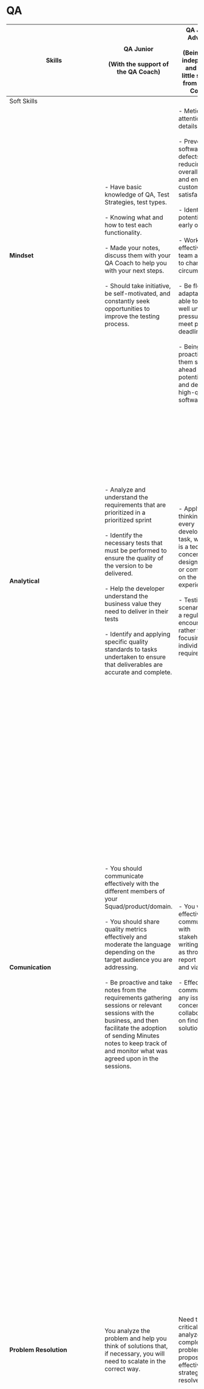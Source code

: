 # QA

|Skills                                         |QA Junior<br></br> (With the support of the QA Coach)                                                                                                                                                                                                                                                                                                                                                                                                                                                                                                                                                                                                                                                                 |QA Junior Advance<br></br> (Being quite independent and with a little support from the QA Coach)                                                                                                                                                                                                                                                                                                                                                                                                                                                                                               |QA  Semi-Senior<br></br> (Without the help of the QA Coach)                                                                                                                                                                                                                                                                                                                                                                                                                                                                                                                                                                                                                                                                                   |QA semi-senior advance<br></br> (Be independent and escalate issues to the QA Manager)                                                                                                                                                                                                                                                                                                                                                                                                                                                                                                                                                                                                                                    |QA Senior<br></br>(Be an example to follow and help the Juniors grow)                                                                                                                                                                                                                                                                                                                                                                                                                                                                                                                               |
|-----------------------------------------------|----------------------------------------------------------------------------------------------------------------------------------------------------------------------------------------------------------------------------------------------------------------------------------------------------------------------------------------------------------------------------------------------------------------------------------------------------------------------------------------------------------------------------------------------------------------------------------------------------------------------------------------------------------------------------------------------------------------------|-----------------------------------------------------------------------------------------------------------------------------------------------------------------------------------------------------------------------------------------------------------------------------------------------------------------------------------------------------------------------------------------------------------------------------------------------------------------------------------------------------------------------------------------------------------------------------------------------|----------------------------------------------------------------------------------------------------------------------------------------------------------------------------------------------------------------------------------------------------------------------------------------------------------------------------------------------------------------------------------------------------------------------------------------------------------------------------------------------------------------------------------------------------------------------------------------------------------------------------------------------------------------------------------------------------------------------------------------------|--------------------------------------------------------------------------------------------------------------------------------------------------------------------------------------------------------------------------------------------------------------------------------------------------------------------------------------------------------------------------------------------------------------------------------------------------------------------------------------------------------------------------------------------------------------------------------------------------------------------------------------------------------------------------------------------------------------------------|-------------------------------------------------------------------------------------------------------------------------------------------------------------------------------------------------------------------------------------------------------------------------------------------------------------------------------------------------------------------------------------------------------------------------------------------------------------------------------------------------------------------------------------------------------------------|
|   Soft Skills                                 |                                                                                                                                                                                                                                                                                                                                                                                                                                                                                                                                                                                                                                                                                                                      |                                                                                                                                                                                                                                                                                                                                                                                                                                                                                                                                                                                               |                                                                                                                                                                                                                                                                                                                                                                                                                                                                                                                                                                                                                                                                                                                                              |                                                                                                                                                                                                                                                                                                                                                                                                                                                                                                                                                                                                                                                                                                                          |                                                                                                                                                                                                                                                                                                                                                                                                                                                                                                                                                                   |
|<strong>Mindset</strong>                       |- Have basic knowledge of QA, Test Strategies, test types.<br></br>  - Knowing what and how to test each functionality.<br></br>  - Made your notes, discuss them with your QA Coach to help you with your next steps.<br></br>  - Should take initiative, be self-motivated, and constantly seek opportunities to improve the testing process.                                                                                                                                                                                                                                                                                                                                                                       |- Meticulous attention to details<br></br>  - Prevent software defects, reducing overall costs and enhancing customer satisfaction<br></br>  - Identifying potential issues early on<br></br>  - Work effectively in a team and adapt to changing circumstances<br></br>  - Be flexible, adaptable, and able to work well under pressure to meet project deadlines.<br></br>  - Being proactive helps them stay ahead of potential issues and deliver high-quality software.                                                                                                                   |- Empowering everyone in software development to participate in quality assurance.<br></br>   - Encourages data-driven testing empowers software testers to shift testing to the left<br></br>  -Enabling continuous testing in a culture of quality<br></br>  - Being proactive, anticipating opportunities for systems, service or product improvement or development and taking appropriate action(s).                                                                                                                                                                                                                                                                                                                                     |- Can get into the mindset and understand how developers, product owners and users view the product.<br></br>  - You are able to combine the two worlds of testing and development, you will be able to reach a culture where everyone cares and works together towards achieving one common goal.<br></br> - Break the paradigm of developers only focusing on development and QA only on testing.                                                                                                                                                                                                                                                                                                                       |- You keep organisational objectives and strategies in mind, and ensure courses of action are aligned with the strategic context.<br></br>  - Understands how software development works outside of just their QA role.<br></br>  - You will have to deal with very tight deadlines, repetitive tasks, and perhaps the occasional difficult colleague. So, learning how to stay positive and stress free in each situation                                                                                                                                         |
|<strong>Analytical</strong>                    |- Analyze and understand the requirements that are prioritized in a prioritized sprint<br></br>  - Identify the necessary tests that must be performed to ensure the quality of the version to be delivered.<br></br>  - Help the developer understand the business value they need to deliver in their tests<br></br>  - Identify and applying specific quality standards to tasks undertaken to ensure that deliverables are accurate and complete.                                                                                                                                                                                                                                                                 |- Apply critical thinking to every development task, whether it is a technical concern, design remarks or comments on the user experience.<br></br>  - Testing the scenarios that a regular user encounters rather than focusing on individual requirements.                                                                                                                                                                                                                                                                                                                                   |- Tests to break to find flaws so they don’t make it farther into development.<br></br>  - Cares about quality. Doesn’t just want things to work, wants them to work well.<br></br>  - Nonconventional thinking helps test the usability of an application and hammer out all use cases.<br></br>  - Ask questions and raise risks and concerns                                                                                                                                                                                                                                                                                                                                                                                               |- You can understand the needs, objectives and constraints of those in other products and functions.<br></br>  - Try to challenge, explore and investigate rather than validate and checking. Does this feature work for our users?<br></br>  - Knows what’s important and what’s not. Sometimes you need to decide what you are going to test next based on priority or business need.                                                                                                                                                                                                                                                                                                                                   |- You understand business considerations and ensure alignment with them when making decisions or recommending actions.<br></br>  - You understand the needs of the internal or external customer and keep these in mind when taking actions or making decisions.<br></br>  - You’ll be familiar with techniques for analysing and re-designing business processes which have been modelled.<br></br>   - You will often have to break down complex problems into much smaller units, so you can analyze each element, and come up with the best possible solution. |
|<strong>Comunication</strong>                  |- You should communicate effectively with the different members of your Squad/product/domain.<br></br>  - You should share quality metrics effectively and moderate the language depending on the target audience you are addressing.<br></br>  - Be proactive and take notes from the requirements gathering sessions or relevant sessions with the business, and then facilitate the adoption of sending Minutes notes to keep track of and monitor what was agreed upon in the sessions.                                                                                                                                                                                                                           |- You will be effective at communicating with stakeholders in writing, such as through report writing and via email.<br></br>  - Effectively communicating any issues or concerns and collaborating on finding solutions.                                                                                                                                                                                                                                                                                                                                                                      |- Identify impacts on other systems and/or products and communicate with your counterparts to establish a joint testing procedure.<br></br>  - Effective, approachable and sensitive communicator in different communities and cultures.<br></br>   - Having empathy and an understanding of the end-user’s mindset is critical for a product’s success. Think about it, if you test a product for quality, but fail to think of the end-user and what they want, then you have tested and signed off on a product that is not wanted or needed by the end-user.                                                                                                                                                                              |<strong>Be a Great communicator.</strong><br></br>   - Clear and concise when reporting on issues.<br></br>  - Able to judge audience (developers, project managers, product owners, etc.) and adjust communication as needed.<br></br>  - Cognizant that QA testing is a team game and the ultimate success is team success.<br></br>  - Doesn’t play the blame game and understands that everyone makes mistakes.<br></br>   - Learn from pass experience: So when you move from one project to another, you can take your past experience and apply what you learnt to a new project. There will often be similarities across projects, so you can utilise what you have learnt to solve problems in other projects.   |<strong>Be an Excellent comunicator</strong><br></br>  - Know what questions actually need to be asked, and when they need to be asked.<br></br>   -  Knows how to get a discussion back on track<br></br>  - Lead discussions and Meetings                                                                                                                                                                                                                                                                                                                        |
|<strong>Problem Resolution</strong>            |You analyze the problem and help you think of solutions that, if necessary, you will need to scalate in the correct way.                                                                                                                                                                                                                                                                                                                                                                                                                                                                                                                                                                                              |Need to think critically, analyze complex problems, and propose effective strategies to resolve them.                                                                                                                                                                                                                                                                                                                                                                                                                                                                                          |- Sees/pinpoints where the issue happened, often without help of your QA Coach.<br></br>  - Thinks on their feet to create solutions if Plan B or C doesn’t work.                                                                                                                                                                                                                                                                                                                                                                                                                                                                                                                                                                             |You can make decisions at the appropriate time, taking into account the needs of the situation, priorities, constraints, known risks, and the availability of necessary information and resources.                                                                                                                                                                                                                                                                                                                                                                                                                                                                                                                        |- Gets to the heart of a problem and knows what questions to ask, so the team knows exactly what to do.<br></br>  - Not all problems are difficult to resolve, but there will be times when you need to think more in depth to find a solution to a hard problem.<br></br>   - Have a good decision making process in place to ensure that you don’t take too much time to make a final decision.<br></br>   - You’ll be proficient in methods and techniques for the assessment and management of business risk including safety-related risk.                    |
|<strong>Time Management & Organization</strong>|- You will need to understand the project goals and milestones and the defined timelines for completing them.<br></br>  - You will need to identify the tasks that are required from the QA side to complete the tasks on time.<br></br>  - Determine what is in scope and what is out of scope, in order to communicate the scope of QA to stakeholders.                                                                                                                                                                                                                                                                                                                                                             |Effective time management and tackle project deadlines without compromising quality.                                                                                                                                                                                                                                                                                                                                                                                                                                                                                                           |- Effectively identify all the testing tasks required for a given sprint<br></br>  - Knowing how to prioritize which tasks are more important than others in order to meet and comply with the team's deadline<br></br>  - Effectively track and escalate issues to ensure timelines are met                                                                                                                                                                                                                                                                                                                                                                                                                                                  |You can determine a course of action by breaking it down into smaller steps and by planning and resourcing each of these, making allowance for potential problems and escalating if necessary.                                                                                                                                                                                                                                                                                                                                                                                                                                                                                                                            |- Knowing how to effectively estimate, prioritize and plan all testing activities, both your own and those of your colleagues, avoiding stressful situations for you and your team in the long term.                                                                                                                                                                                                                                                                                                                                                               |
|<strong>Collaboration, Knowleadge Sharing & Team Work</strong>  |You must collaborate with your Squad members                                                                                                                                                                                                                                                                                                                                                                                                                                                                                                                                                                                                                                                         |- Work closely with developers and other team members<br></br>  - Ability to work well in a team with the goal of fostering a collaborative and productive work environment.                                                                                                                                                                                                                                                                                                                                                                                                                   |- Establishing relationships, contributing to an open culture and maintaining contacts with people from a variety of backgrounds and disciplines.<br></br>   - Ability to adapt style and approach to meet the needs of different audiences.                                                                                                                                                                                                                                                                                                                                                                                                                                                                                                  |- Sharing your knowledge and past experiences with other members of your team<br></br>  - Encourage those who are new to the team that the team is a collaborative and friendly team, who just want to help each other and ensure a product is of the highest quality.                                                                                                                                                                                                                                                                                                                                                                                                                                                    |You will need to be able to help and train other colleagues in a more junior role, taking on the role of QA Coach for them.                                                                                                                                                                                                                                                                                                                                                                                                                                        |
|   Technical Skills                            |                                                                                                                                                                                                                                                                                                                                                                                                                                                                                                                                                                                                                                                                                                                      |                                                                                                                                                                                                                                                                                                                                                                                                                                                                                                                                                                                               |                                                                                                                                                                                                                                                                                                                                                                                                                                                                                                                                                                                                                                                                                                                                              |                                                                                                                                                                                                                                                                                                                                                                                                                                                                                                                                                                                                                                                                                                                          |                                                                                                                                                                                                                                                                                                                                                                                                                                                                                                                                                                   |
|<strong>QA Strategy & QA Governance Framework</strong>|- Know the established QA procedure<br></br>  - Must ensure that the QA procedure is followed by all Squad members.<br></br>  - With the help of the QA Coach be aligned with any changes that occur in the strategy and facilitate its adoption by the Squad                                                                                                                                                                                                                                                                                                                                                                                                                                                  |- Ensure that all squad members follow established procedures and escalate any non-compliance to take corrective action<br></br>  - Proactively identify improvements in the QA process and share your feedback with the QA Coach<br></br>  - Proactively, be aware of any changes that occur in the strategy and that must be applied to the Squad                                                                                                                                                                                                                                            |- Improves process by finding better ways to do things and communicate to the QA Manager to implement<br></br>  - Independently, share with the QA Manager the corrective actions necessary to ensure that the procedure is followed in the Squad<br></br>  - Foster the adoption of QA culture and Agile culture in the Squad                                                                                                                                                                                                                                                                                                                                                                                                                |You must monitor and facilitate the implementation of improvements deemed appropriate with the guidance of the QA Manager.                                                                                                                                                                                                                                                                                                                                                                                                                                                                                                                                                                                                |- You will need to establish a detailed roadmap of the improvements to be implemented, share it with the QA manager, facilitate its approval and roll out the initiatives in your squad.<br></br>  - Regularly share status and help other squads implement identified improvements.<br></br>  - The quality status of the process will be reported autonomously and independently to the QA Manager.                                                                                                                                                              |
|<strong>Swe Tools</strong>                     |- You must know what are the official tools established by Swe<br></br>  - Make sure that only those are used in the squads to which you are assigned.                                                                                                                                                                                                                                                                                                                                                                                                                                                                                                                                                                |- You must know the basic operation of the tools established by Swe, in order to help the rest of the team in their use.<br></br>  - Proficiency in test automation frameworks, familiarity with programming languages, knowledge of databases, and expertise in using testing tools.                                                                                                                                                                                                                                                                                                          |- You will be familiar with software automate tools or assist in any part of the testing process during all or part of the testing lifecycle. Examples include, but are not limited to: debugging tools, monitoring tools, and load testing tools.<br></br>  - Can read and write code to fully understand automation scripting.<br></br>  - It should help, facilitate the correct use of QA tools, promote good practices, provide support and resolve technical queries raised by development team when coding automatic tests Scripts.                                                                                                                                                                                                    |- Analyze, conduct laboratories and propose new QA tools that facilitate and improve product quality<br></br>  - Facilitate the adoption of the new proposed tools                                                                                                                                                                                                                                                                                                                                                                                                                                                                                                                                                        |- Analyze, conduct laboratories and propose new QA tools that facilitate and improve product quality<br></br>  - Help, support and guide other colleagues in the creation and analysis of new tool laboratories<br></br>  - Create an effective and realistic roadmap for deploying the proposed new tools to facilitate their approval and roll out<br></br>  - Facilitate the adoption of the new proposed tools                                                                                                                                                 |
|<strong>Requirements/Documentation</strong>    |- You will need to understand the prioritized business requirements, which will be implemented in the sprint<br></br>  - You should help create good user stories, making them understandable by any member of the team and facilitating their implementation.<br></br>  - You must understand the business and know the functionalities of each application, as well as how it is expected to work.<br></br>  - It should help define the acceptance criteria by identifying validations that have not been covered.<br></br>  - You will need to run an analysis of all stories in the sprint on the first day of the sprint to verify that standards are met and that they are correctly defined to be implemented.|- You should proactively analyze and understand any existing product documentation, as well as propose improvements to facilitate its understanding and updating.<br></br>  - You should be able to identify unclear parts of the stories, as well as facilitate the creation of acceptance criteria that cover the functionality using the principles (Independent, Negotiable, Valuable, Estimable, Small, Testable)<br></br>  - It must identify gaps in requirements and/or documentation and facilitate the adoption of good practices.                                                   |- You need to have ownership that all stories have the information needed to be built, as well as provide feedback on how to improve the stories.<br></br>  - Proactively, before the sprint starts, you should review and help ensure that stories are complete and follow the principles of (Independent, Negotiable, Valuable, Estimable, Small, Testable). If any of them is incomplete, you should request that they be deprioritized or ensure that the information is completed before the sprint starts.<br></br>  - You will need to participate in requirements gathering meetings with the business, to understand what is being asked for and help ensure that the stories are clear and cover all business needs.                |- You will need to identify missing acceptance criteria, from the end-user perspective, to facilitate their validation.<br></br>  - Proactively, you should ask the appropriate questions, moderating the language according to the interlocutor, in the business requirements gathering sessions, with the aim of identifying overlooked requirements and improving the how to demo.                                                                                                                                                                                                                                                                                                                                     |- Know what questions actually need to be asked, and when they need to be asked in order to identify the requirements need to be implemented and support POTech<br></br>  - You will need to support other QA members with less skills and facilitate the skill increase of junior profiles.                                                                                                                                                                                                                                                                       |
|<strong>Test design & maintenance</strong>     |- You will be responsible for creating and maintaining the application's functionality map in the selected QA tool.<br></br>  - You will need to create reusable test cases by identifying the functionalities to be tested from requirements documents and/or the stories prioritized in the sprint.<br></br>  - With the coach's guidance, you will need to create complex cases, identifying the roles and processes necessary to meet the requirements.                                                                                                                                                                                                                                                           |- You must be able to create and maintain complex, reusable test cases from the stories of a given sprint<br></br>  - You will need to understand complex functionalities, know how to ask the necessary questions to identify how the application is expected to work<br></br>  - You will identify the best techniques and methods needed to cover the functionalities with tests.                                                                                                                                                                                                           |- QA best practices and data-driven testing into the end-to-end customer experience, driving organizational growth<br></br>  - You should be able to reuse already defined test cases, adjust them based on the impacts of developments on functionalities and maintain them.<br></br>  - You should be able to identify functionalities that impact other systems and/or products and coordinate the planning and execution of tests.<br></br>  - Must ensure and be familiar with the good practices and standards defined to facilitate and improve the creation and maintenance of test cases.                                                                                                                                            |- You must be able to identify the functionalities that are impacted by a development and anticipate their adjustment with the actors involved, development, automation team, etc.<br></br>  - You should be able to identify complex business flows covering all product functionalities, keeping the end user in mind, trying to discover defects in the early stages of development.<br></br>  - You will need to identify any type of testing that needs to be executed, according to the defined QA strategy and the functionalities that have been prioritized in the sprint.                                                                                                                                       |- Proactively, you will be able to anticipate the start of the sprint, identifying the possible levels of testing that need to be performed and the different testing activities required.<br></br>  - He/she will have to act as a coach for the rest of the more junior colleagues, facilitating the adoption of good practices.                                                                                                                                                                                                                                 |
|<strong>Development support</strong>           |- You will need to identify the necessary unit and integration tests that need to be run by development for a given functionality in the sprint.<br></br>  - You will need to work with the developers to identify the necessary tests to be covered.<br></br>  - You must carry out walkthroughs with development team to validate that the implementation of the sotries meets the defined quality standards and detect errors in the initial phases of development.                                                                                                                                                                                                                                                |- You should be able to analyse the results of the tests carried out by development team and provide feedback and ensure that established good practices are followed.<br></br>  - Autonomously identify the tests that must be performed from the development side<br></br>  - Ensure that the tests have been identified, covered and have a favorable result.                                                                                                                                                                                                                               |Be able, during the walkthrough phase with development team, to identify other paths/flows not previously specified                                                                                                                                                                                                                                                                                                                                                                                                                                                                                                                                                                                                                           |- You must support develpment team in the implementation of the defined tests<br></br>  - Ensure that all tests are always executed<br></br>  - Proactively analyze that the tests performed by development team are incremental in each iteration                                                                                                                                                                                                                                                                                                                                                                                                                                                                        |- Escalate appropriately any non-conformities detected in the test flow<br></br>  - Coach the more junior QA members, promoting a culture of collaboration                                                                                                                                                                                                                                                                                                                                                                                                         |
|<strong>Automation</strong>                    |- Understand business-prioritized business flows and their interpretation to facilitate automated product regressions<br></br>  - Collaborate with business and involve them in automation, fostering a culture of collaboration. Sharing the importance of their role within regressions<br></br>  - Adapt, and/or assist in the adaptation, of the created e2e regression flows, to cover critical functionalities not yet covered by product regressions<br></br>  - Share with the regression team any new business-prioritized flows that should be part of the e2e regressions, based on the product regressions performed.                                                                                     |- Must be able to understand the requirements and ask the necessary questions to complete and implement the regression cases                                                                                                                                                                                                                                                                                                                                                                                                                                                                   |- You must analyze the proposed business flows according to their criticality and provide appropriate feedback, in case you consider that any case is not critical.<br></br>  - You must know how to ask the necessary and appropriate questions to the business to identify the expected result of the flows prioritized for automation.                                                                                                                                                                                                                                                                                                                                                                                                     |- You must be able to identify additional flows, not covered by the proposed flows, and share the value they would bring to the business.<br></br>  - You must be able to correctly identify the business priority of business flows and share them with the business for approval.                                                                                                                                                                                                                                                                                                                                                                                                                                       |- Proactively share improvements that are considered appropriate to apply to flows, add new ones or remove obsolete flows or those that do not add value to the business.<br></br>  - It should serve as a reference and support for other more junior QA colleagues.                                                                                                                                                                                                                                                                                              |
|<strong>Defect Tracking</strong>               |You must be able to identify defects in any environment, report them appropriately, following the established template, as well as assign priority and criticality with the help of your QA Coach.                                                                                                                                                                                                                                                                                                                                                                                                                                                                                                                    |- Establish the criticality and severity of defects, efficiently without help<br></br>  - Ensure that the RCA is being implemented and perform an analysis of the possible causes                                                                                                                                                                                                                                                                                                                                                                                                              |- Monitoring the defects created so that they are prioritized and helping to prevent them by applying the necessary techniques.  - Evaluating the possibility of failures.<br></br>  - Ensure that the RCA of defects is correctly established and propose corrective actions to improve the quality.                                                                                                                                                                                                                                                                                                                                                                                                                                         |- Acquiring understanding and insights regarding the underlying issues in complex problems or situations through the development of abstract representations, the identification of patterns and the analysis of hypotheses.<br></br>  - Share with the PO/PO Tech the importance of resolving defects and ensuring they are resolved in a timely manner according to the priority stablished<br></br>  - Ensure that the RCA of defects is correctly established and implement corrective actions to improve the quality.                                                                                                                                                                                                |- Can negotiate and make a strong, informed case for why a requirement should be a certain way or why something really is a defect.<br></br>  - It should serve as a reference and support for other more junior QA colleagues.                                                                                                                                                                                                                                                                                                                                    |
|<strong>Metrics, KPIs & Reporting</strong>     |You will need to create the default reporting metrics.                                                                                                                                                                                                                                                                                                                                                                                                                                                                                                                                                                                                                                                                |- You will need to constantly monitor the established metrics and report them upwards, to facilitate the QA adoption, showing the benefit offered.                                                                                                                                                                                                                                                                                                                                                                                                                                             |- You will identify and propose additional metrics in your squad, facilitating the adoption of QA.<br></br>   - You will create the metrics and report on them periodically.                                                                                                                                                                                                                                                                                                                                                                                                                                                                                                                                                                  |- You will create your own metrics and KPIs to control quality in the Squads to which you have been assigned and will periodically share your results.<br></br>  - You must share the metrics with the QA manager for global implementation if it is necessary.                                                                                                                                                                                                                                                                                                                                                                                                                                                           |- You will create dashboards with complex metrics and KPIs to provide insight into quality within Squads.<br></br>  - These metrics will be at the Squad level and/or domain level, to track the quality.<br></br>  - You must share the metrics with the QA manager for global implementation if it is necessary.                                                                                                                                                                                                                                                 |
|<strong>AWS</strong>                           |You must have basic knowledge of AWS                                                                                                                                                                                                                                                                                                                                                                                                                                                                                                                                                                                                                                                                                  |                                                                                                                                                                                                                                                                                                                                                                                                                                                                                                                                                                                               |                                                                                                                                                                                                                                                                                                                                                                                                                                                                                                                                                                                                                                                                                                                                              |                                                                                                                                                                                                                                                                                                                                                                                                                                                                                                                                                                                                                                                                                                                          |                                                                                                                                                                                                                                                                                                                                                                                                                                                                                                                                                                   |
|<strong>Devops (CI & CD)</strong>              |Have basic knowledge of how to adopt the DevOps methodology by introducing practices such as continuous integration (CI), continuous delivery (CD), continuous monitoring (CM), and infrastructure as code (IaC).                                                                                                                                                                                                                                                                                                                                                                                                                                                                                                     |- Without help, you will need to know how to implement the necessary Pipelines, following the QA strategy, in your respective Squad.                                                                                                                                                                                                                                                                                                                                                                                                                                                           |You must have advanced knowledge of the DevSecOps procedure, as well as good practices to be able to apply in the area of ​​continuous testing.                                                                                                                                                                                                                                                                                                                                                                                                                                                                                                                                                                                                 |                                                                                                                                                                                                                                                                                                                                                                                                                                                                                                                                                                                                                                                                                                                          |                                                                                                                                                                                                                                                                                                                                                                                                                                                                                                                                                                   |




The following table shows the skills and knowledge that a QA Engineer should have, according to the level of seniority. For more information follow the link to the [QA Engineer Competency Definitions](./qa_competency_definitions.md).
